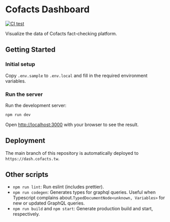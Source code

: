 # Cofacts Dashboard

[![CI test](https://github.com/cofacts/dashboard/actions/workflows/ci.yml/badge.svg)](https://github.com/cofacts/dashboard/actions/workflows/ci.yml)

Visualize the data of Cofacts fact-checking platform.

## Getting Started

### Initial setup

Copy `.env.sample` to `.env.local` and fill in the required environment variables.

### Run the server

Run the development server:

```bash
npm run dev
```

Open [http://localhost:3000](http://localhost:3000) with your browser to see the result.

## Deployment

The main branch of this repository is automatically deployed to `https://dash.cofacts.tw`.


## Other scripts
- `npm run lint`: Run eslint (includes prettier).
- `npm run codegen`: Generates types for graphql queries. Useful when Typescript complains about.`TypedDocumentNode<unknown, Variables>` for new or updated GraphQL queries.
- `npm run build` and `npm start`: Generate production build and start, respectively.
